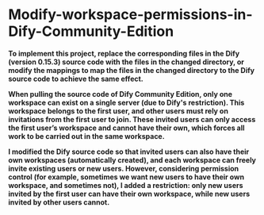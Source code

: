# Modify-workspace-permissions-in-Dify-Community-Edition
**To implement this project, replace the corresponding files in the Dify (version 0.15.3) source code with the files in the changed directory, or modify the mappings to map the files in the changed directory to the Dify source code to achieve the same effect.** <br>

**When pulling the source code of Dify Community Edition, only one workspace can exist on a single server (due to Dify's restriction). This workspace belongs to the first user, and other users must rely on invitations from the first user to join. These invited users can only access the first user’s workspace and cannot have their own, which forces all work to be carried out in the same workspace.** <br>

**I modified the Dify source code so that invited users can also have their own workspaces (automatically created), and each workspace can freely invite existing users or new users. However, considering permission control (for example, sometimes we want new users to have their own workspace, and sometimes not), I added a restriction: only new users invited by the first user can have their own workspace, while new users invited by other users cannot.**


